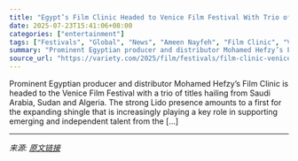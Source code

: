 ```yaml
---
title: "Egypt’s Film Clinic Headed to Venice Film Festival With Trio of Titles Hailing From Saudi Arabia, Sudan, and Algeria (EXCLUSIVE)"
date: 2025-07-23T15:41:06+08:00
categories: ["entertainment"]
tags: ["Festivals", "Global", "News", "Ameen Nayfeh", "Film Clinic", "Venice Film Festival"]
summary: "Prominent Egyptian producer and distributor Mohamed Hefzy’s Film Clinic is headed to the Venice Film Festival with a trio of titles hailing from Saudi Arabia, Sudan and Algeria. The strong Lido presen"
source_url: "https://variety.com/2025/film/festivals/film-clinic-venice-festival-saudi-arabia-sudan-algeria-1236467834/"
---
```


Prominent Egyptian producer and distributor Mohamed Hefzy’s Film Clinic is headed to the Venice Film Festival with a trio of titles hailing from Saudi Arabia, Sudan and Algeria. The strong Lido presence amounts to a first for the expanding shingle that is increasingly playing a key role in supporting emerging and independent talent from the [&#8230;]

---

*来源: [原文链接](https://variety.com/2025/film/festivals/film-clinic-venice-festival-saudi-arabia-sudan-algeria-1236467834/)*
